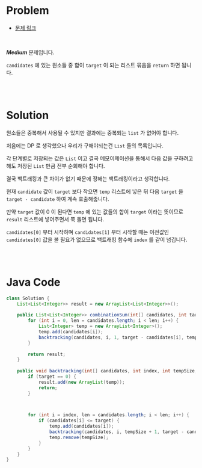 # Problem

- [문제 링크](https://leetcode.com/problems/combination-sum/)

<br>

*__Medium__* 문제입니다. 

`candidates` 에 있는 원소들 중 합이 `target` 이 되는 리스트 묶음을 `return` 하면 됩니다.


<br><br>

# Solution

원소들은 중복해서 사용될 수 있지만 결과에는 중복되는 `list` 가 없어야 합니다.

처음에는 DP 로 생각했으나 우리가 구해야되는건 `List` 들의 목록입니다.

각 단계별로 저장되는 값은 `List` 이고 결국 메모이제이션을 통해서 다음 값을 구하려고 해도 저장된 `List` 만큼 전부 순회해야 합니다.

결국 백트래킹과 큰 차이가 없기 때문에 정해는 백트래킹이라고 생각합니다.

현재 `candidate` 값이 `target` 보다 작으면 `temp` 리스트에 넣은 뒤 다음 `target` 을 `target - candidate` 하여 계속 호출해줍니다.

만약 `target` 값이 0 이 된다면 `temp` 에 있는 값들의 합이 `target` 이라는 뜻이므로 `result` 리스트에 넣어주면서 쭉 돌면 됩니다.

`candidates[0]` 부터 시작하며 `candidates[1]` 부터 시작할 때는 이전값인 `candidates[0]` 값을 볼 필요가 없으므로 백트래킹 함수에 `index` 를 같이 넘깁니다.

<br><br>

# Java Code

```java
class Solution {
    List<List<Integer>> result = new ArrayList<List<Integer>>();
    
    public List<List<Integer>> combinationSum(int[] candidates, int target) {
        for (int i = 0, len = candidates.length; i < len; i++) {
            List<Integer> temp = new ArrayList<Integer>();
            temp.add(candidates[i]);
            backtracking(candidates, i, 1, target - candidates[i], temp);
        }
        
        return result;
    }
    
    public void backtracking(int[] candidates, int index, int tempSize, int target, List<Integer> temp) {
        if (target == 0) {
            result.add(new ArrayList(temp));
            return;
        }


        
        for (int i = index, len = candidates.length; i < len; i++) {
            if (candidates[i] <= target) {
                temp.add(candidates[i]);
                backtracking(candidates, i, tempSize + 1, target - candidates[i], temp);
                temp.remove(tempSize);
            }
        }
    }
}
```